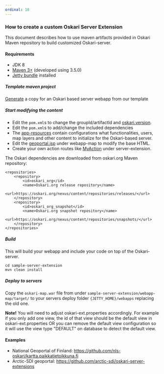 ```yaml
---
ordinal: 18
---
```


### How to create a custom Oskari Server Extension

This document describes how to use maven artifacts provided in Oskari Maven repository to build customized Oskari-server.

#### Requirements

* JDK 8
* [Maven 3+](http://maven.apache.org/) (developed using 3.5.0)
* [Jetty bundle](/download) installed

##### Template maven project

[Generate](https://github.com/oskariorg/sample-server-extension/generate) a copy for an Oskari based server webapp from our template

##### Start modifying the content

- Edit the `pom.xml`s to change the groupId/artifactId and [oskari.version](https://github.com/oskariorg/sample-server-extension/blob/1.2.1/pom.xml#L13).
- Edit the `pom.xml`s to add/change the included dependencies
- The [app-resources](https://github.com/oskariorg/sample-server-extension/tree/1.2.1/app-resources) contain configurations what functionalities, users, map layers and other content to initialize for the Oskari-based server.
- Edit the [geoportal.jsp](https://github.com/oskariorg/sample-server-extension/blob/1.2.1/webapp-map/src/main/webapp/WEB-INF/jsp/geoportal.jsp) under webapp-map to modify the base HTML.
- Create your own action routes like [MyAction](https://github.com/oskariorg/sample-server-extension/blob/1.2.1/app-specific-code/src/main/java/org/oskari/example/MyActionHandler.java) under server-extension.

The Oskari dependencies are downloaded from oskari.org Maven repository:

 	<repositories>
        <repository>
            <id>oskari_org</id>
            <name>Oskari.org release repository</name>
            <url>https://oskari.org/nexus/content/repositories/releases/</url>
        </repository>
        <repository>
            <id>oskari_org_snapshot</id>
            <name>Oskari.org snapshot repository</name>
            <url>https://oskari.org/nexus/content/repositories/snapshots/</url>
        </repository>
 	</repositories>

##### Build

This will build your webapp and include your code on top of the Oskari-server.

    cd sample-server-extension
    mvn clean install

##### Deploy to servers

Copy the `oskari-map.war` file from under `sample-server-extension/webapp-map/target/` to your servers deploy folder `{JETTY_HOME}/webapps` replacing the old one.

**Note!** You will need to adjust oskari-ext.properties accordingly. For example if you only add one view, the id of that view should be the default view in oskari-ext.properties OR you can remove the default view configuration so it will use the view type "DEFAULT" on database to detect the default view.

#### Examples

- National Geoportal of Finland: https://github.com/nls-oskari/kartta.paikkatietoikkuna.fi
- Arctic-SDI geoportal: https://github.com/arctic-sdi/oskari-server-extensions